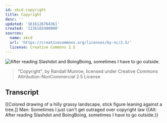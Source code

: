 ```yaml
---
id: xkcd.copyright
title: Copyright
desc: ''
updated: '1616126764361'
created: '1136102400000'
sources:
  name: xkcd
  url: 'https://creativecommons.org/licenses/by-nc/2.5/'
  license: Creative Commons 2.5
---
```

![After reading Slashdot and BoingBoing, sometimes I have to go outside.](https://imgs.xkcd.com/comics/copyright.jpg)
> "Copyright", by Randall Munroe, licensed under Creative Commons Attribution-NonCommercial 2.5 License

## Transcript
[[Colored drawing of a hilly grassy landscape, stick figure leaning against a tree.]]
Man: Sometimes I just can't get outraged over copyright law
{{Alt: After reading Slashdot and BoingBoing, sometimes I have to go outside.}}
